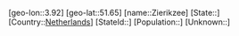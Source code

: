 ﻿---
location: [51.65,3.92]
type: City
tags:
- geo/City


SpocWebEntityId: 35829
isDeleted: false
confidential: public

---
[geo-lon::3.92]
[geo-lat::51.65]
[name::Zierikzee]
[State::]
[Country::[Netherlands](geo/Continent/Europe/Netherlands.md)]
[StateId::]
[Population::]
[Unknown::]

